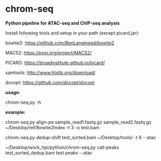 # chrom-seq


**Python pipeline for ATAC-seq and ChIP-seq analysis**

Install following tools and setup in your path (except picard.jar):

bowtie2: https://github.com/BenLangmead/bowtie2

MACS2: https://pypi.org/project/MACS2/

PICARD: https://broadinstitute.github.io/picard/

samtools: http://www.htslib.org/download/ 

docopt: https://github.com/docopt/docopt


**usage:**

chrom-seq.py -h 

**example:**

chrom-seq.py align-pe sample_read1.fastq.gz sample_read2.fastq.gz ~/Desktop/ref/Bowtie2Index -t 3 -o test.bam

chrom-seq.py dedup-shift test_sorted.bam ~/Desktop/tools/ -t 6 --atac

~/Desktop/work_hpi/python/chrom-seq.py call-peaks test_sorted_dedup.bam test peaks --atac
